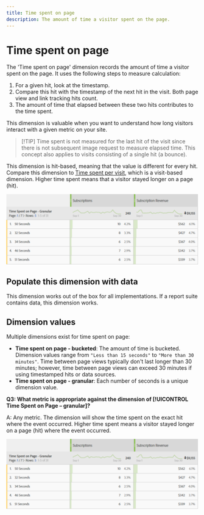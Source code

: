 ```yaml
---
title: Time spent on page
description: The amount of time a visitor spent on the page.
---
```


# Time spent on page

The 'Time spent on page' dimension records the amount of time a visitor spent on the page. It uses the following steps to measure calculation:

1. For a given hit, look at the timestamp.
2. Compare this hit with the timestamp of the next hit in the visit. Both page view and link tracking hits count.
3. The amount of time that elapsed between these two hits contributes to the time spent.

This dimension is valuable when you want to understand how long visitors interact with a given metric on your site.

>[!TIP] Time spent is not measured for the last hit of the visit since there is not subsequent image request to measure elapsed time. This concept also applies to visits consisting of a single hit (a bounce).

This dimension is hit-based, meaning that the value is different for every hit. Compare this dimension to [Time spent per visit](time-spent-per-visit.md), which is a visit-based dimension. Higher time spent means that a visitor stayed longer on a page (hit).

![Time spent on page](assets/time-spent2.png)

## Populate this dimension with data

This dimension works out of the box for all implementations. If a report suite contains data, this dimension works.

## Dimension values

Multiple dimensions exist for time spent on page:

* **Time spent on page - bucketed**: The amount of time is bucketed. Dimension values range from `"Less than 15 seconds"` to `"More than 30 minutes"`. Time between page views typically don't last longer than 30 minutes; however, time between page views can exceed 30 minutes if using timestamped hits or data sources.
* **Time spent on page - granular**: Each number of seconds is a unique dimension value.

**Q3: What metric is appropriate against the dimension of [!UICONTROL Time Spent on Page – granular]?**

A: Any metric. The dimension will show the time spent on the exact hit where the event occurred. Higher time spent means a visitor stayed longer on a page (hit) where the event occurred.

![](assets/time-spent2.png)